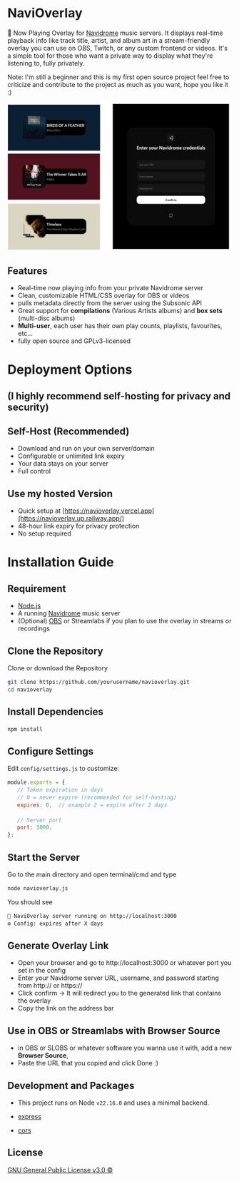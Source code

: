 # NaviOverlay

🎵 Now Playing Overlay for [Navidrome](https://github.com/navidrome/navidrome/) music servers. It displays real-time playback info like track title, artist, and album art in a stream-friendly overlay you can use on OBS, Twitch, or any custom frontend or videos.
It's a simple tool for those who want a private way to display what they're listening to, fully privately.

Note: I'm still a beginner and this is my first open source project feel free to criticize and contribute to the project as much as you want, hope you like it :)

![](./showcase/Showcase.png)

## Features
 
 - Real-time now playing info from your private Navidrome server
 - Clean, customizable HTML/CSS overlay for OBS or videos
 - pulls metadata directly from the server using the Subsonic API
 - Great support for **compilations** (Various Artists albums) and **box sets** (multi-disc albums)
 - **Multi-user**, each user has their own play counts, playlists, favourites, etc...
 - fully open source and GPLv3-licensed

# Deployment Options
## (I highly recommend self-hosting for privacy and security)

##  Self-Host (Recommended) 
- Download and run on your own server/domain
- Configurable or unlimited link expiry
- Your data stays on your server
- Full control

## Use my hosted Version 
- Quick setup at [https://navioverlay.vercel.app](https://navioverlay.up.railway.app/)
- 48-hour link expiry for privacy protection
- No setup required 

# Installation Guide

## Requirement
- [Node.js](https://nodejs.org/en/download)
- A running [Navidrome](https://github.com/navidrome/navidrome/) music server
- (Optional) [OBS](https://obsproject.com/) or Streamlabs if you plan to use the overlay in streams or recordings

## Clone the Repository 
 Clone or download the Repository
```bash
git clone https://github.com/yourusername/navioverlay.git
cd navioverlay
```

## Install Dependencies
```bash
npm install
```
## Configure Settings
 Edit ```config/settings.js``` to customize:

 ```js
module.exports = {
    // Token expiration in days
    // 0 = never expire (recommended for self-hosting)
    expires: 0,  // example 2 = expire after 2 days 

    // Server port
    port: 3000,
};
```

## Start the Server
 Go to the main directory and open terminal/cmd and type
```bash
node navioverlay.js
```
You should see 
```bash
🎵 NaviOverlay server running on http://localhost:3000
⚙️ Config: expires after X days
```

## Generate Overlay Link 
- Open your browser and go to http://localhost:3000 or whatever port you set in the config
- Enter your Navidrome server URL, username, and password starting from http:// or https://
- Click confirm -> It will redirect you to the generated link that contains the overlay
- Copy the link on the address bar 

## Use in OBS or Streamlabs with Browser Source
- in OBS or SLOBS or whatever software you wanna use it with, add a new **Browser Source**,
- Paste the URL that you copied and click Done :)

## Development and Packages
- This project runs on Node ```v22.16.0``` and uses a minimal backend.

- [express](https://www.npmjs.com/package/express)

- [cors](https://www.npmjs.com/package/cors)

## License

[GNU General Public License v3.0 ©](https://github.com/DaveKai/NaviOverlay/blob/main/LICENSE)
